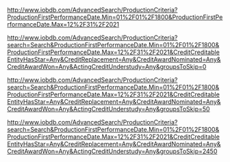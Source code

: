 http://www.iobdb.com/AdvancedSearch/ProductionCriteria?ProductionFirstPerformanceDate.Min=01%2F01%2F1800&ProductionFirstPerformanceDate.Max=12%2F31%2F2021


http://www.iobdb.com/AdvancedSearch/ProductionCriteria?search=Search&ProductionFirstPerformanceDate.Min=01%2F01%2F1800&ProductionFirstPerformanceDate.Max=12%2F31%2F2021&CreditCreditableEntityHasStar=Any&CreditReplacement=Any&CreditAwardNominated=Any&CreditAwardWon=Any&ActingCreditUnderstudy=Any&groupsToSkip=0


http://www.iobdb.com/AdvancedSearch/ProductionCriteria?search=Search&ProductionFirstPerformanceDate.Min=01%2F01%2F1800&ProductionFirstPerformanceDate.Max=12%2F31%2F2021&CreditCreditableEntityHasStar=Any&CreditReplacement=Any&CreditAwardNominated=Any&CreditAwardWon=Any&ActingCreditUnderstudy=Any&groupsToSkip=50

http://www.iobdb.com/AdvancedSearch/ProductionCriteria?search=Search&ProductionFirstPerformanceDate.Min=01%2F01%2F1800&ProductionFirstPerformanceDate.Max=12%2F31%2F2021&CreditCreditableEntityHasStar=Any&CreditReplacement=Any&CreditAwardNominated=Any&CreditAwardWon=Any&ActingCreditUnderstudy=Any&groupsToSkip=2450
